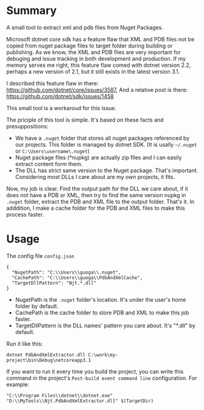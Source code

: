 # Summary
A small tool to extract xml and pdb files from Nuget Packages.

Microsoft dotnet core sdk has a feature flaw that XML and PDB files not be copied from nuget package files to target folder during building or publishing. As we know, the XML and PDB files are very important for debuging and issue tracking in both development and production. If my memory serves me right, this feature flaw comed with dotnet version 2.2, perhaps a new version of 2.1, but it still exists in the latest version 3.1.

I described this feature flaw in there: https://github.com/dotnet/core/issues/3587, And a relative post is there: https://github.com/dotnet/sdk/issues/1458

This small tool is a workaroud for this issue.

The priciple of this tool is simple. It's based on these facts and presuppositions:

- We have a ```.nuget``` folder that stores all nuget packages referenced by our projects. This folder is managed by dotnet SDK. (It is usally ```~/.nuget``` or ```C:\Users\username\.nuget```)
- Nuget package files (*nupkg) are actually zip files and I can easily extract content form them.
- The DLL has strict same version to the Nuget package. That's important. Considering most DLLs I care about are my own projects, it fits.

Now, my job is clear. Find the output path for the DLL we care about, if it does not have a PDB or XML, then try to find the same version nupkg in ```.nuget``` folder, extract the PDB and XML file to the output folder. That's it. In adddition, I make a cache folder for the PDB and XML files to make this process faster.

# Usage

The config file ```config.json```
```
{
  "NugetPath": "C:\\Users\\guoga\\.nuget",
  "CachePath": "C:\\Users\\guoga\\PdbAndXmlCache",
  "TargetDllPattern": "Njt.*.dll"
}
```
- NugetPath is the ```.nuget``` folder's location. It's under the user's home folder by default.
- CachePath is the cache folder to store PDB and XML to make this job faster.
- TargetDllPattern is the DLL names' pattern you care about. It's "*.dll" by default.

Run it like this:
```
dotnet PdbAndXmlExtractor.dll C:\work\my-project\bin\Debug\netcoreapp3.1
```
If you want to run it every time you build the project, you can write this command in the project's ```Post-build event command line``` configuration. For example:
```
"C:\\Program Files\\dotnet\\dotnet.exe" "D:\\MyTools\\Njt.PdbAndXmlExtractor.dll" $(TargetDir)
```
